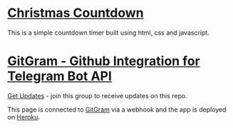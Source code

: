 # <a href='http://infixe.click/countdown/'>Christmas Countdown</a> 
 This is a simple countdown timer built using html, css and javascript.

# <a href='https://github.com/infixe/GitGram'>GitGram - Github Integration for Telegram Bot API</a>
<a href='https://t.me/+Q_W584iiPGYwNjZl'>Get Updates</a> - join this group to receive updates on this repo. 

This page is connected to <a href='https://github.com/infixe/GitGram'> GitGram</a> via a webhook and the app is deployed on <a href='https://gitupdates.herokuapp.com/'>Heroku</a>. 
